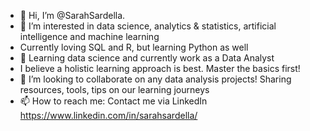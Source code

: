 - 👋 Hi, I’m @SarahSardella. 
- 👀 I’m interested in data science, analytics & statistics, artificial intelligence and machine learning
- Currently loving SQL and R, but learning Python as well
- 🌱 Learning data science and currently work as a Data Analyst
- I believe a holistic learning approach is best. Master the basics first!
- 💞️ I’m looking to collaborate on any data analysis projects! Sharing resources, tools, tips on our learning journeys
- 📫 How to reach me: Contact me via LinkedIn https://www.linkedin.com/in/sarahsardella/

